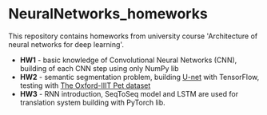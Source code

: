 # NeuralNetworks_homeworks
This repository contains homeworks from university course 'Architecture of neural networks for deep learning'.

+ **HW1** - basic knowledge of Convolutional Neural Networks (CNN), building of each CNN step using only NumPy lib
+ **HW2** - semantic segmentation problem, building [U-net](https://lmb.informatik.uni-freiburg.de/people/ronneber/u-net/) with TensorFlow, testing with [The Oxford-IIIT Pet dataset](https://www.robots.ox.ac.uk/~vgg/data/pets/) 
+ **HW3** - RNN introduction, SeqToSeq model and LSTM are used for translation system building with PyTorch lib.